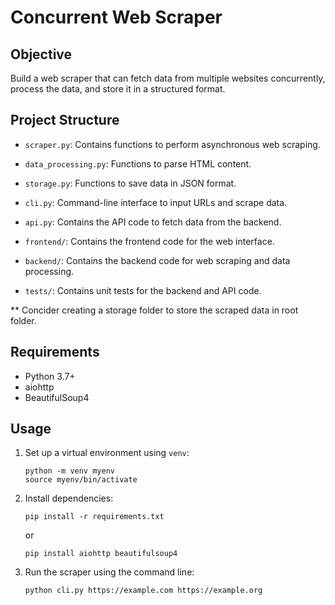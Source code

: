 # Concurrent Web Scraper

## Objective
Build a web scraper that can fetch data from multiple websites concurrently, process the data, and store it in a structured format.

## Project Structure
- `scraper.py`: Contains functions to perform asynchronous web scraping.
- `data_processing.py`: Functions to parse HTML content.
- `storage.py`: Functions to save data in JSON format.
- `cli.py`: Command-line interface to input URLs and scrape data.
- `api.py`: Contains the API code to fetch data from the backend.

- `frontend/`: Contains the frontend code for the web interface.
- `backend/`: Contains the backend code for web scraping and data processing.
- `tests/`: Contains unit tests for the backend and API code.

** Concider creating a storage folder to store the scraped data in root folder.

## Requirements
- Python 3.7+
- aiohttp
- BeautifulSoup4

## Usage
1. Set up a virtual environment using `venv`:

   ```
   python -m venv myenv
   source myenv/bin/activate
   ```

2. Install dependencies:

   ```
   pip install -r requirements.txt
   ```
   or
   ```
   pip install aiohttp beautifulsoup4
   ```

3. Run the scraper using the command line:
   ```
   python cli.py https://example.com https://example.org
   ```
